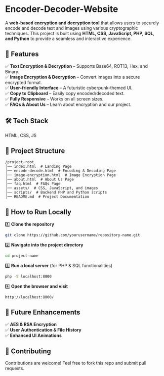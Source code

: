 # Encoder-Decoder-Website
 

A **web-based encryption and decryption tool** that allows users to securely encode and decode text and images using various cryptographic techniques. This project is built using **HTML, CSS, JavaScript, PHP, SQL, and Python** to provide a seamless and interactive experience.  

## 🚀 Features  
✅ **Text Encryption & Decryption** – Supports Base64, ROT13, Hex, and Binary.  
✅ **Image Encryption & Decryption** – Convert images into a secure encrypted format.  
✅ **User-friendly Interface** – A futuristic cyberpunk-themed UI.  
✅ **Copy to Clipboard** – Easily copy encoded/decoded text.   
✅ **Fully Responsive** – Works on all screen sizes.  
✅ **FAQs & About Us** – Learn about encryption and our project.  

## 🛠 Tech Stack  

HTML, CSS, JS

## 📂 Project Structure  
```
/project-root
│── index.html  # Landing Page
│── encode-decode.html  # Encoding & Decoding Page
│── image-encryption.html  # Image Encryption Page
│── about.html  # About Us Page
│── faq.html  # FAQs Page
│── assets/  # CSS, JavaScript, and images
│── scripts/  # Backend PHP and Python scripts
│── README.md  # Project Documentation
```

## 🚀 How to Run Locally  
1️⃣ **Clone the repository**  
```bash
git clone https://github.com/yourusername/repository-name.git
```
2️⃣ **Navigate into the project directory**  
```bash
cd project-name
```
3️⃣ **Run a local server** (for PHP & SQL functionalities)  
```bash
php -S localhost:8000
```
4️⃣ **Open the browser and visit**  
```
http://localhost:8000/
```

## 📌 Future Enhancements  
✅ **AES & RSA Encryption**  
✅ **User Authentication & File History**  
✅ **Enhanced UI Animations**  

## 🤝 Contributing  
Contributions are welcome! Feel free to fork this repo and submit pull requests.  
